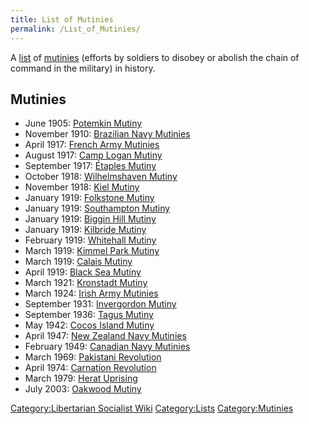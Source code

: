 ```yaml
---
title: List of Mutinies
permalink: /List_of_Mutinies/
---
```


A [list](List_of_Lists "wikilink") of [mutinies](Mutiny "wikilink")
(efforts by soldiers to disobey or abolish the chain of command in the
military) in history.

## Mutinies

- June 1905: [Potemkin Mutiny](Potemkin_Mutiny_(1905) "wikilink")
- November 1910: [Brazilian Navy
  Mutinies](Revolt_of_the_Lash_(1910) "wikilink")
- April 1917: [French Army
  Mutinies](French_Army_Mutinies_(1917) "wikilink")
- August 1917: [Camp Logan Mutiny](Camp_Logan_Mutiny "wikilink")
- September 1917: [Étaples Mutiny](Étaples_Mutiny_(1917) "wikilink")
- October 1918: [Wilhelmshaven
  Mutiny](Wilhelmshaven_Mutiny_(1918) "wikilink")
- November 1918: [Kiel Mutiny](Kiel_Mutiny_(1918) "wikilink")
- January 1919: [Folkstone Mutiny](Folkstone_Mutiny_(1919) "wikilink")
- January 1919: [Southampton
  Mutiny](Southampton_Mutiny_(1919) "wikilink")
- January 1919: [Biggin Hill
  Mutiny](Biggin_Hill_Mutiny_(1919) "wikilink")
- January 1919: [Kilbride Mutiny](Kilbride_Mutiny_(1919) "wikilink")
- February 1919: [Whitehall Mutiny](Whitehall_Mutiny_(1919) "wikilink")
- March 1919: [Kimmel Park Mutiny](Kimmel_Park_Mutiny_(1919) "wikilink")
- March 1919: [Calais Mutiny](Calais_Mutiny_(1919) "wikilink")
- April 1919: [Black Sea Mutiny](Black_Sea_Mutiny_(1919) "wikilink")
- March 1921: [Kronstadt Mutiny](Kronstadt_Rebellion "wikilink")
- March 1924: [Irish Army
  Mutinies](Irish_Army_Mutinies_(1924) "wikilink")
- September 1931: [Invergordon
  Mutiny](Invergordon_Mutiny_(1931) "wikilink")
- September 1936: [Tagus Mutiny](Tagus_Mutiny_(1936) "wikilink")
- May 1942: [Cocos Island Mutiny](Cocos_Island_Mutiny_(1942) "wikilink")
- April 1947: [New Zealand Navy
  Mutinies](New_Zealand_Navy_Mutinies_(1947) "wikilink")
- February 1949: [Canadian Navy
  Mutinies](Canadian_Navy_Mutinies_(1949) "wikilink")
- March 1969: [Pakistani Revolution](Pakistani_Revolution "wikilink")
- April 1974: [Carnation Revolution](Carnation_Revolution "wikilink")
- March 1979: [Herat Uprising](Herat_Uprising_(1979) "wikilink")
- July 2003: [Oakwood Mutiny](Oakwood_Mutiny_(2003) "wikilink")

[Category:Libertarian Socialist
Wiki](Category:Libertarian_Socialist_Wiki "wikilink")
[Category:Lists](Category:Lists "wikilink")
[Category:Mutinies](Category:Mutinies "wikilink")